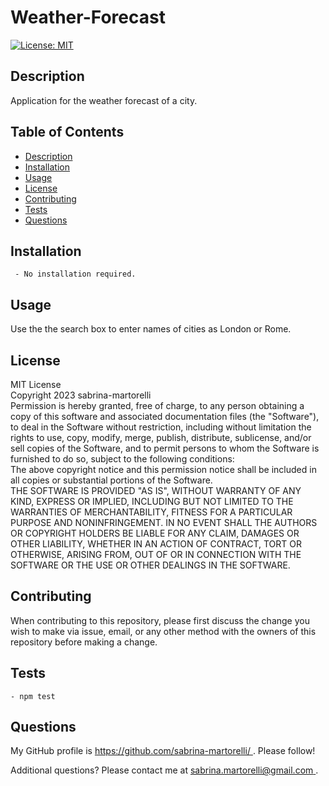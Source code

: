 # Weather-Forecast
[![License: MIT](https://img.shields.io/badge/License-MIT-yellow.svg)](https://opensource.org/licenses/MIT)

## Description
Application for the weather forecast of a city.

## Table of Contents   
  - [Description](#description) 
  - [Installation](#installation) 
  - [Usage](#usage)
  - [License](#license)
  - [Contributing](#contributing)
  - [Tests](#tests)
  - [Questions](#questions)

##  Installation 

     - No installation required.

##  Usage 
Use the the search box to enter names of cities as London or Rome.
##  License 
MIT License   
                        Copyright 2023 sabrina-martorelli   
                        Permission is hereby granted, free of charge, to any person obtaining a copy of this software and associated documentation files (the "Software"), to deal in the Software without restriction, including without limitation the rights to use, copy, modify, merge, publish, distribute, sublicense, and/or sell copies of the Software, and to permit persons to whom the Software is furnished to do so, subject to the following conditions:  
                        The above copyright notice and this permission notice shall be included in all copies or substantial portions of the Software.   
                        THE SOFTWARE IS PROVIDED "AS IS", WITHOUT WARRANTY OF ANY KIND, EXPRESS OR IMPLIED, INCLUDING BUT NOT LIMITED TO THE WARRANTIES OF MERCHANTABILITY, FITNESS FOR A PARTICULAR PURPOSE AND NONINFRINGEMENT. IN NO EVENT SHALL THE AUTHORS OR COPYRIGHT HOLDERS BE LIABLE FOR ANY CLAIM, DAMAGES OR OTHER LIABILITY, WHETHER IN AN ACTION OF CONTRACT, TORT OR OTHERWISE, ARISING FROM, OUT OF OR IN CONNECTION WITH THE SOFTWARE OR THE USE OR OTHER DEALINGS IN THE SOFTWARE.
##  Contributing 
When contributing to this repository, please first discuss the change you wish to make via issue, email, or any other method with the owners of this repository before making a change.
##  Tests 

    - npm test

##  Questions
 My GitHub profile is [https://github.com/sabrina-martorelli/ ](https://github.com/sabrina-martorelli/). Please follow!

 Additional questions? Please contact me at [sabrina.martorelli@gmail.com ](mailto:sabrina.martorelli@gmail.com).